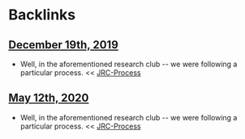 
# Backlinks
## [December 19th, 2019](<December 19th, 2019.md>)
- Well, in the aforementioned research club -- we were following a particular process.  << [JRC-Process](<JRC-Process.md>)

## [May 12th, 2020](<May 12th, 2020.md>)
- Well, in the aforementioned research club -- we were following a particular process.  << [JRC-Process](<JRC-Process.md>)

